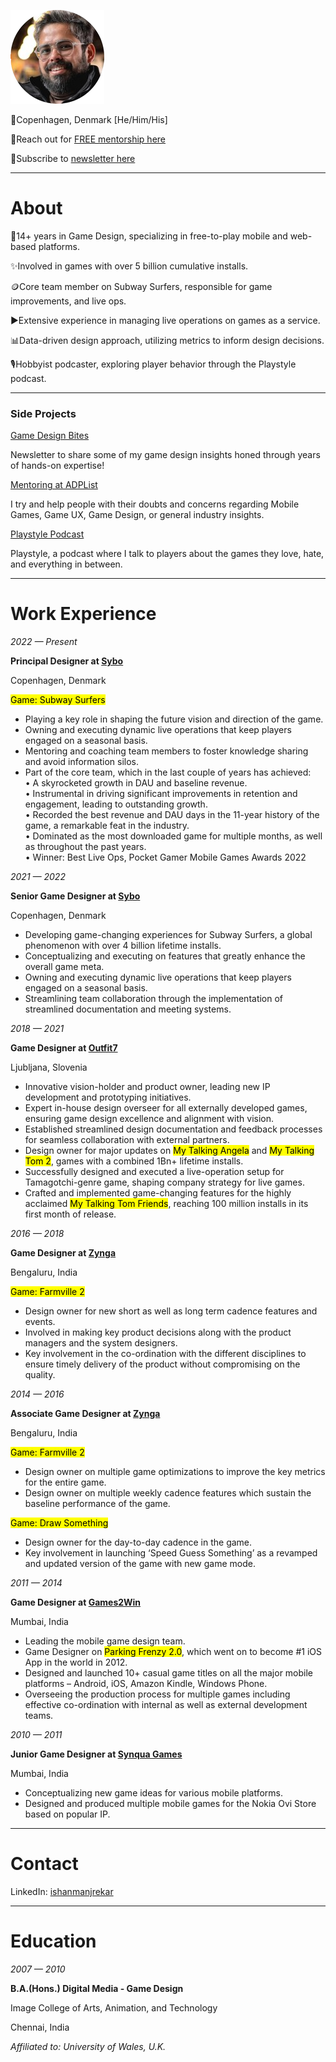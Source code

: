 ![](assets/profilepicture.png)

📍Copenhagen, Denmark [He/Him/His]

📒Reach out for [FREE mentorship here](https://adplist.org/mentors/ishan-manjrekar)

📒Subscribe to [newsletter here](http://gamedesignbites.substack.com)

---
# About

📌14+ years in Game Design, specializing in free-to-play mobile and web-based platforms.

✨Involved in games with over 5 billion cumulative installs.

🪙Core team member on Subway Surfers, responsible for game improvements, and live ops.

▶️Extensive experience in managing live operations on games as a service.

📊Data-driven design approach, utilizing metrics to inform design decisions.

🎙️Hobbyist podcaster, exploring player behavior through the Playstyle podcast.

---
### Side Projects

[Game Design Bites](https://gamedesignbites.substack.com/)

Newsletter to share some of my game design insights honed through years of hands-on expertise!

[Mentoring at ADPList](https://adplist.org/mentors/ishan-manjrekar)

I try and help people with their doubts and concerns regarding Mobile Games, Game UX, Game Design, or general industry insights.

[Playstyle Podcast](https://podcasters.spotify.com/pod/show/playstyle)

Playstyle, a podcast where I talk to players about the games they love, hate, and everything in between.

---
# Work Experience

*2022 — Present*

**Principal Designer at [Sybo](https://sybogames.com/)**

Copenhagen, Denmark

<mark>Game: Subway Surfers</mark>
* Playing a key role in shaping the future vision and direction of the game.
* Owning and executing dynamic live operations that keep players engaged on a seasonal basis.
* Mentoring and coaching team members to foster knowledge sharing and avoid information silos.
* Part of the core team, which in the last couple of years has achieved:  
    • A skyrocketed growth in DAU and baseline revenue.  
    • Instrumental in driving significant improvements in retention and engagement, leading to outstanding growth.  
    • Recorded the best revenue and DAU days in the 11-year history of the game, a remarkable feat in the industry.  
    • Dominated as the most downloaded game for multiple months, as well as throughout the past years.  
    • Winner: Best Live Ops, Pocket Gamer Mobile Games Awards 2022

*2021 — 2022*

**Senior Game Designer at [Sybo](https://sybogames.com/)**

Copenhagen, Denmark

* Developing game-changing experiences for Subway Surfers, a global phenomenon with over 4 billion lifetime installs.
* Conceptualizing and executing on features that greatly enhance the overall game meta.
* Owning and executing dynamic live operations that keep players engaged on a seasonal basis.
* Streamlining team collaboration through the implementation of streamlined documentation and meeting systems.

*2018 — 2021*

**Game Designer at [Outfit7](https://outfit7.com/)**

Ljubljana, Slovenia

* Innovative vision-holder and product owner, leading new IP development and prototyping initiatives.
* Expert in-house design overseer for all externally developed games, ensuring game design excellence and alignment with vision.
* Established streamlined design documentation and feedback processes for seamless collaboration with external partners.
* Design owner for major updates on <mark>My Talking Angela</mark> and <mark>My Talking Tom 2</mark>, games with a combined 1Bn+ lifetime installs.
* Successfully designed and executed a live-operation setup for Tamagotchi-genre game, shaping company strategy for live games.
* Crafted and implemented game-changing features for the highly acclaimed <mark>My Talking Tom Friends</mark>, reaching 100 million installs in its first month of release.

*2016 — 2018*

**Game Designer at [Zynga](https://www.zynga.com/)**

Bengaluru, India

<mark>Game: Farmville 2</mark>

* Design owner for new short as well as long term cadence features and events.
* Involved in making key product decisions along with the product managers and the system designers.
* Key involvement in the co-ordination with the different disciplines to ensure timely delivery of the product without compromising on the quality.

*2014 — 2016*

**Associate Game Designer at [Zynga](https://www.zynga.com/)**

Bengaluru, India

<mark>Game: Farmville 2</mark>

* Design owner on multiple game optimizations to improve the key metrics for the entire game.
* Design owner on multiple weekly cadence features which sustain the baseline performance of the game.

<mark>Game: Draw Something</mark>

* Design owner for the day-to-day cadence in the game.
* Key involvement in launching ‘Speed Guess Something’ as a revamped and updated version of the game with new game mode.

*2011 — 2014*

**Game Designer at [Games2Win](https://www.linkedin.com/company/games2win-india-pvt-ltd/)**

Mumbai, India

* Leading the mobile game design team.
* Game Designer on <mark>Parking Frenzy 2.0</mark>, which went on to become #1 iOS App in the world in 2012.
* Designed and launched 10+ casual game titles on all the major mobile platforms – Android, iOS, Amazon Kindle, Windows Phone.
* Overseeing the production process for multiple games including effective co-ordination with internal as well as external development teams.

*2010 — 2011*

**Junior Game Designer at [Synqua Games](https://synqua.com/)**

Mumbai, India

* Conceptualizing new game ideas for various mobile platforms.
* Designed and produced multiple mobile games for the Nokia Ovi Store based on popular IP.

---
# Contact

LinkedIn:  [ishanmanjrekar](https://linkedin.com/in/ishanmanjrekar)

---
# Education

*2007 — 2010*

**B.A.(Hons.) Digital Media - Game Design**

Image College of Arts, Animation, and Technology

Chennai, India

*Affiliated to: University of Wales, U.K.* 